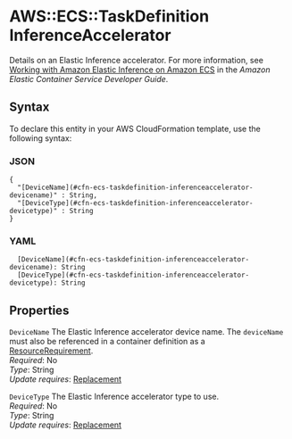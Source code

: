 # AWS::ECS::TaskDefinition InferenceAccelerator<a name="aws-properties-ecs-taskdefinition-inferenceaccelerator"></a>

Details on an Elastic Inference accelerator\. For more information, see [Working with Amazon Elastic Inference on Amazon ECS](https://docs.aws.amazon.com/AmazonECS/latest/developerguide/ecs-inference.html) in the _Amazon Elastic Container Service Developer Guide_\.

## Syntax<a name="aws-properties-ecs-taskdefinition-inferenceaccelerator-syntax"></a>

To declare this entity in your AWS CloudFormation template, use the following syntax:

### JSON<a name="aws-properties-ecs-taskdefinition-inferenceaccelerator-syntax.json"></a>

```
{
  "[DeviceName](#cfn-ecs-taskdefinition-inferenceaccelerator-devicename)" : String,
  "[DeviceType](#cfn-ecs-taskdefinition-inferenceaccelerator-devicetype)" : String
}
```

### YAML<a name="aws-properties-ecs-taskdefinition-inferenceaccelerator-syntax.yaml"></a>

```
  [DeviceName](#cfn-ecs-taskdefinition-inferenceaccelerator-devicename): String
  [DeviceType](#cfn-ecs-taskdefinition-inferenceaccelerator-devicetype): String
```

## Properties<a name="aws-properties-ecs-taskdefinition-inferenceaccelerator-properties"></a>

`DeviceName` <a name="cfn-ecs-taskdefinition-inferenceaccelerator-devicename"></a>
The Elastic Inference accelerator device name\. The `deviceName` must also be referenced in a container definition as a [ResourceRequirement](https://docs.aws.amazon.com/AmazonECS/latest/APIReference/API_ResourceRequirement.html)\.  
_Required_: No  
_Type_: String  
_Update requires_: [Replacement](https://docs.aws.amazon.com/AWSCloudFormation/latest/UserGuide/using-cfn-updating-stacks-update-behaviors.html#update-replacement)

`DeviceType` <a name="cfn-ecs-taskdefinition-inferenceaccelerator-devicetype"></a>
The Elastic Inference accelerator type to use\.  
_Required_: No  
_Type_: String  
_Update requires_: [Replacement](https://docs.aws.amazon.com/AWSCloudFormation/latest/UserGuide/using-cfn-updating-stacks-update-behaviors.html#update-replacement)
